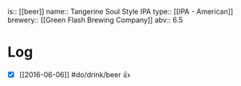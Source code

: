 is:: [[beer]]
name:: Tangerine Soul Style IPA
type:: [[IPA - American]]
brewery:: [[Green Flash Brewing Company]]
abv:: 6.5

# Log
- [x] [[2016-06-06]] #do/drink/beer 👍
